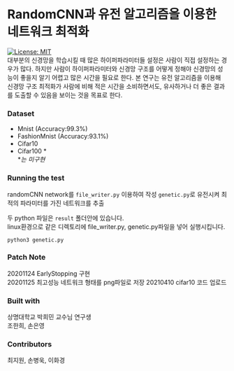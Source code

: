 RandomCNN과 유전 알고리즘을 이용한 네트워크 최적화
=================================================  
[![License: MIT](https://img.shields.io/badge/License-MIT-yellow.svg)](https://opensource.org/licenses/MIT)  
대부분의 신경망을 학습시킬 때 많은 하이퍼파라미터들 설정은 사람이 직접 설정하는 경우가 많다. 하지만 사람이 하이퍼파라미터와 신경망 구조를 어떻게 정해야 신경망의 성능이 좋을지 알기 어렵고 많은 시간을 필요로 한다. 본 연구는 유전 알고리즘을 이용해 신경망 구조 최적화가 사람에 비해 적은 시간을 소비하면서도, 유사하거나 더 좋은 결과를 도출할 수 있음을 보이는 것을 목표로 한다.
### Dataset
* Mnist (Accuracy:99.3%)   
* FashionMnist (Accuracy:93.1%)   
* Cifar10 
* Cifar100  *  
\**는 미구현*

### Running the test
randomCNN network를 `file_writer.py` 이용하여 작성 
`genetic.py`로 유전시켜 최적의 파라미터를 가진 네트워크를 추출  

두 python 파일은 `result` 폴더안에 있습니다.  
linux환경으로 같은 디렉토리에 file_writer.py, genetic.py파일을 넣어 실행시킵니다.  
```
python3 genetic.py
```

### Patch Note
20201124 EarlyStopping 구현  
20201125 최고성능 네트워크 형태를 png파일로 저장
20210410 cifar10 코드 업로드

### Built with
상명대학교 박희민 교수님 연구생  
조한희, 손은영

### Contributors
최지원, 손병욱, 이화경
